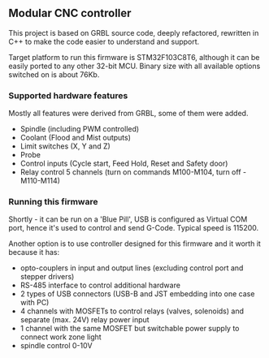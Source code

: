 Modular CNC controller
---

This project is based on GRBL source code, deeply refactored, rewritten in C++
to make the code easier to understand and support.

Target platform to run this firmware is STM32F103C8T6, although it can be easily ported
to any other 32-bit MCU. Binary size with all available options switched on is about
76Kb.

### Supported hardware features

Mostly all features were derived from GRBL, some of them were added.

- Spindle (including PWM controlled)
- Coolant (Flood and Mist outputs)
- Limit switches (X, Y and Z)
- Probe
- Control inputs (Cycle start, Feed Hold, Reset and Safety door)
- Relay control 5 channels (turn on commands M100-M104, turn off - M110-M114)

### Running this firmware

Shortly - it can be run on a 'Blue Pill', USB is configured as Virtual COM port,
hence it's used to control and send G-Code. Typical speed is 115200.

Another option is to use controller designed for this firmware and it worth it because it has:

- opto-couplers in input and output lines (excluding control port and stepper drivers)
- RS-485 interface to control additional hardware
- 2 types of USB connectors (USB-B and JST embedding into one case with PC)
- 4 channels with MOSFETs to control relays (valves, solenoids) and separate (max. 24V) relay power input
- 1 channel with the same MOSFET but switchable power supply to connect work zone light
- spindle control 0-10V